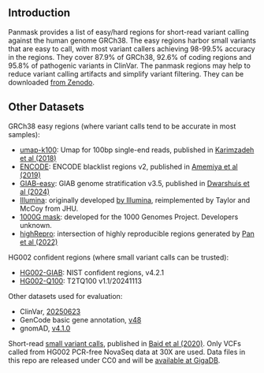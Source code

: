 ## Introduction

Panmask provides a list of easy/hard regions for short-read variant calling against the human genome GRCh38.
The easy regions harbor small variants that are easy to call, with most variant callers achieving 98-99.5% accuracy in the regions.
They cover 87.9% of GRCh38, 92.6% of coding regions and 95.8% of pathogenic variants in ClinVar.
The panmask regions may help to reduce variant calling artifacts and simplify variant filtering.
They can be downloaded [from Zenodo][zenodo].

[zenodo]: https://zenodo.org/records/14903542

## Other Datasets

GRCh38 easy regions (where variant calls tend to be accurate in most samples):

* [umap-k100][umap]: Umap for 100bp single-end reads, published in [Karimzadeh et al (2018)][pub-umap]
* [ENCODE][encode]: ENCODE blacklist regions v2, published in [Amemiya et al (2019)][pub-encode]
* [GIAB-easy][GIAB-easy]: GIAB genome stratification v3.5, published in [Dwarshuis et al (2024)][pub-GIAB-easy]
* [Illumina][il-t2t]: originally developed [by Illumina][il-ori], reimplemented by Taylor and McCoy from JHU.
* [1000G mask][1kg]: developed for the 1000 Genomes Project. Developers unknown.
* [highRepro][highrep]: intersection of highly reproducible regions generated by [Pan et al (2022)][pub-highRepro]

[GIAB-easy]: https://ftp-trace.ncbi.nlm.nih.gov/giab/ftp/release/genome-stratifications/v3.5/GRCh38@all/Union/
[pub-GIAB-easy]: https://www.nature.com/articles/s41467-024-53260-y
[umap]: https://bismap.hoffmanlab.org
[pub-umap]: https://academic.oup.com/nar/article/46/20/e120/5086676?login=false
[encode]: https://github.com/Boyle-Lab/Blacklist
[pub-encode]: https://www.nature.com/articles/s41598-019-45839-z
[pub-highRepro]: https://genomebiology.biomedcentral.com/articles/10.1186/s13059-021-02569-8
[il-t2t]: https://s3-us-west-2.amazonaws.com/human-pangenomics/index.html?prefix=T2T/CHM13/assemblies/annotation/accessibility/
[il-ori]: https://www.illumina.com/science/genomics-research/articles/identifying-genomic-regions-with-high-quality-single-nucleotide-.html
[1kg]: https://ftp.1000genomes.ebi.ac.uk/vol1/ftp/data_collections/1000_genomes_project/working/20160622_genome_mask_GRCh38/
[highrep]: https://hgdownload.soe.ucsc.edu/gbdb/hg38/problematic/highRepro/

HG002 confident regions (where small variant calls can be trusted):

* [HG002-GIAB][GIAB-old]: NIST confident regions, v4.2.1
* [HG002-Q100][GIAB-new]: T2TQ100 v1.1/20241113

[GIAB-old]: https://ftp-trace.ncbi.nlm.nih.gov/giab/ftp/release/AshkenazimTrio/HG002_NA24385_son/NISTv4.2.1/GRCh38/
[GIAB-new]: https://ftp-trace.ncbi.nlm.nih.gov/giab/ftp/data/AshkenazimTrio/analysis/NIST_HG002_DraftBenchmark_defrabbV0.019-20241113/

Other datasets used for evaluation:

* ClinVar, [20250623][clinvar-dw]
* GenCode basic gene annotation, [v48][gencode-gtp]
* gnomAD, [v4.1.0][gnomad]

[clinvar-dw]: https://ftp.ncbi.nlm.nih.gov/pub/clinvar/vcf_GRCh38/archive_2.0/2025/
[gencode-gtp]: https://ftp.ebi.ac.uk/pub/databases/gencode/Gencode_human/release_47/

Short-read [small variant calls][varcall], published in [Baid et al (2020)][pub-varcall].
Only VCFs called from HG002 PCR-free NovaSeq data at 30X are used.
Data files in this repo are released under CC0 and will be [available at GigaDB][gigadb].

[varcall]: https://console.cloud.google.com/storage/browser/brain-genomics-public/research/sequencing/grch38/vcf/novaseq/wgs_pcr_free/30x
[pub-varcall]: https://www.biorxiv.org/content/10.1101/2020.12.11.422022v1
[gigadb]: https://doi.org/10.5524/102750
[gnomad]: https://gnomad.broadinstitute.org
